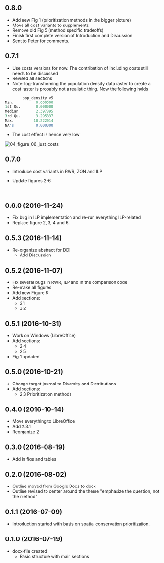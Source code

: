 ## 0.8.0



+ Add new Fig 1 (prioritization methods in the bigger picture)
+ Move all cost variants to supplements
+ Remove old Fig 5 (method specific tradeoffs)
+ Finish first complete version of Introduction and Discussion
+ Sent to Peter for comments.





## 0.7.1



+ Use costs versions for now. The contribution of including costs still needs to be discussed
+ Revised all sections
+ Note: log-transforming the population density data raster to create a cost raster is probably not a realistic thing. Now the following holds

```R
        pop_density_v5
Min.          0.000000
1st Qu.       0.000000
Median        2.397895
3rd Qu.       3.295837
Max.         10.222014
NA's          0.000000
```

+ The cost effect is hence very low

![04_figure_06_just_costs](E:\Projects\VU\OPERAs\SP2\priocomp\reports\figures\figure06\04_figure_06_just_costs.png)



## 0.7.0

+ Introduce cost variants in RWR, ZON and ILP

+ Update figures 2-6

  ​

## 0.6.0 (2016-11-24)

+ Fix bug in ILP implementation and re-run everything ILP-related
+ Replace figure 2, 3, 4 and 6.

## 0.5.3 (2016-11-14)

+ Re-organize abstract for DDI
  + Add Discussion


## 0.5.2 (2016-11-07)

+ Fix several bugs in RWR, ILP and in the comparison code
+ Re-make all figures
+ Add new Figure 6
+ Add sections:
  + 3.1
  + 3.2

## 0.5.1 (2016-10-31)

+ Work on Windows (LibreOffice)
+ Add sections:
  + 2.4 
  + 2.5
+ Fig 1 updated

## 0.5.0 (2016-10-21)

- Change target journal to Diversity and Distributions
- Add sections:
  - 2.3 Prioritization methods

## 0.4.0 (2016-10-14)

- Move everything to LibreOffice
- Add 2.3.1
- Reorganize 2

## 0.3.0 (2016-08-19)

- Add in figs and tables

## 0.2.0 (2016-08-02)

- Outline moved from Google Docs to docx
- Outline revised to center around the theme "emphasize the question, not the method"

## 0.1.1 (2016-07-09)

- Introduction started with basis on spatial conservation prioritization.

## 0.1.0 (2016-07-19)

- docx-file created
  - Basic structure with main sections
